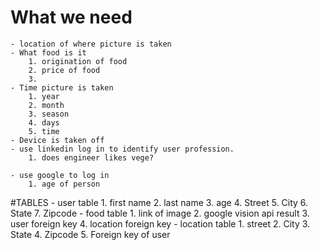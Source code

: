 # What we need
    - location of where picture is taken
    - What food is it
        1. origination of food
        2. price of food
        3. 
    - Time picture is taken
        1. year
        2. month
        3. season
        4. days
        5. time
    - Device is taken off
    - use linkedin log in to identify user profession.
        1. does engineer likes vege?
        
    - use google to log in
        1. age of person
#TABLES
    - user table
        1. first name
        2. last name
        3. age
        4. Street
        5. City
        6. State
        7. Zipcode
    - food table
        1. link of image
        2. google vision api result
        3. user foreign key
        4. location foreign key
    - location table
        1. street
        2. City
        3. State
        4. Zipcode
        5. Foreign key of user
